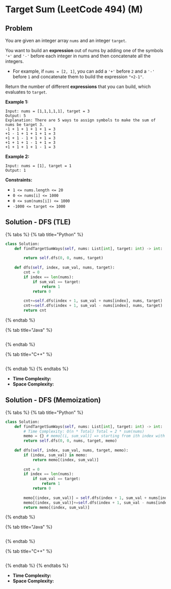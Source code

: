 # Target Sum (LeetCode 494) (M)

## Problem

You are given an integer array `nums` and an integer `target`.

You want to build an **expression** out of nums by adding one of the symbols `'+'` and `'-'` before each integer in nums and then concatenate all the integers.

* For example, if `nums = [2, 1]`, you can add a `'+'` before `2` and a `'-'` before `1` and concatenate them to build the expression `"+2-1"`.

Return the number of different **expressions** that you can build, which evaluates to `target`.

&#x20;

**Example 1:**

```
Input: nums = [1,1,1,1,1], target = 3
Output: 5
Explanation: There are 5 ways to assign symbols to make the sum of nums be target 3.
-1 + 1 + 1 + 1 + 1 = 3
+1 - 1 + 1 + 1 + 1 = 3
+1 + 1 - 1 + 1 + 1 = 3
+1 + 1 + 1 - 1 + 1 = 3
+1 + 1 + 1 + 1 - 1 = 3
```

**Example 2:**

```
Input: nums = [1], target = 1
Output: 1
```

&#x20;

**Constraints:**

* `1 <= nums.length <= 20`
* `0 <= nums[i] <= 1000`
* `0 <= sum(nums[i]) <= 1000`
* `-1000 <= target <= 1000`



## Solution - DFS (TLE)

{% tabs %}
{% tab title="Python" %}
```python
class Solution:
    def findTargetSumWays(self, nums: List[int], target: int) -> int:
        
        return self.dfs(0, 0, nums, target)
    
    def dfs(self, index, sum_val, nums, target):
        cnt = 0
        if index == len(nums):
            if sum_val == target:
                return 1
            return 0
        
        cnt+=self.dfs(index + 1, sum_val + nums[index], nums, target)
        cnt+=self.dfs(index + 1, sum_val - nums[index], nums, target)
        return cnt
```
{% endtab %}

{% tab title="Java" %}
```java
```
{% endtab %}

{% tab title="C++" %}
```cpp
```
{% endtab %}
{% endtabs %}

* **Time Complexity:**
* **Space Complexity:**



## Solution - DFS (Memoization)

{% tabs %}
{% tab title="Python" %}
```python
class Solution:
    def findTargetSumWays(self, nums: List[int], target: int) -> int:
        # Time Complexity: O(n * Total) Total = 2 * sum(nums)
        memo = {} # memo[(i, sum_val)] => starting from ith index with sum_val, how many times we reach the final target 
        return self.dfs(0, 0, nums, target, memo)
    
    def dfs(self, index, sum_val, nums, target, memo):
        if (index, sum_val) in memo:
            return memo[(index, sum_val)]
        
        cnt = 0
        if index == len(nums):
            if sum_val == target:
                return 1
            return 0
        
        memo[(index, sum_val)] = self.dfs(index + 1, sum_val + nums[index], nums, target, memo)
        memo[(index, sum_val)]+=self.dfs(index + 1, sum_val - nums[index], nums, target, memo)
        return memo[(index, sum_val)]
```
{% endtab %}

{% tab title="Java" %}
```java
```
{% endtab %}

{% tab title="C++" %}
```cpp
```
{% endtab %}
{% endtabs %}

* **Time Complexity:**
* **Space Complexity:**

